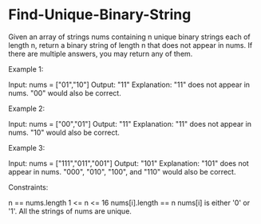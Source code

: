 # Find-Unique-Binary-String

Given an array of strings nums containing n unique binary strings each of length n, return a binary string of length n that does not appear in nums. If there are multiple answers, you may return any of them.

 

Example 1:

Input: nums = ["01","10"]
Output: "11"
Explanation: "11" does not appear in nums. "00" would also be correct.

Example 2:

Input: nums = ["00","01"]
Output: "11"
Explanation: "11" does not appear in nums. "10" would also be correct.

Example 3:

Input: nums = ["111","011","001"]
Output: "101"
Explanation: "101" does not appear in nums. "000", "010", "100", and "110" would also be correct.
 

Constraints:

n == nums.length
1 <= n <= 16
nums[i].length == n
nums[i] is either '0' or '1'.
All the strings of nums are unique.
